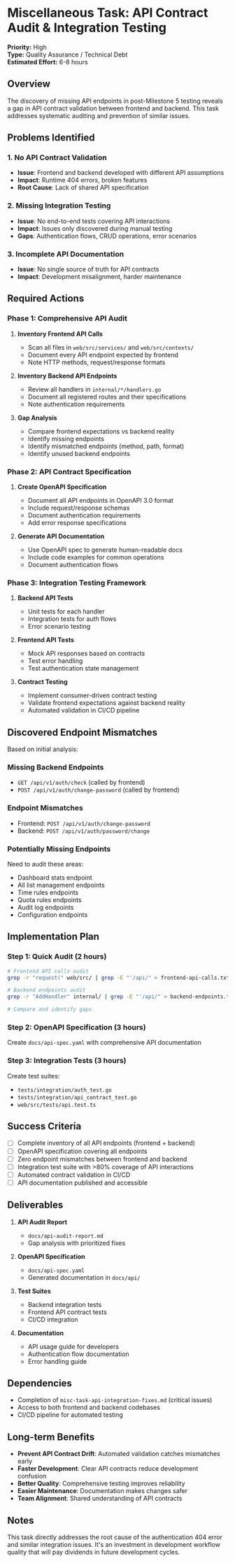 # Miscellaneous Task: API Contract Audit & Integration Testing

**Priority:** High  
**Type:** Quality Assurance / Technical Debt  
**Estimated Effort:** 6-8 hours  

## Overview

The discovery of missing API endpoints in post-Milestone 5 testing reveals a gap in API contract validation between frontend and backend. This task addresses systematic auditing and prevention of similar issues.

## Problems Identified

### 1. No API Contract Validation
- **Issue**: Frontend and backend developed with different API assumptions
- **Impact**: Runtime 404 errors, broken features
- **Root Cause**: Lack of shared API specification

### 2. Missing Integration Testing
- **Issue**: No end-to-end tests covering API interactions
- **Impact**: Issues only discovered during manual testing
- **Gaps**: Authentication flows, CRUD operations, error scenarios

### 3. Incomplete API Documentation
- **Issue**: No single source of truth for API contracts
- **Impact**: Development misalignment, harder maintenance

## Required Actions

### Phase 1: Comprehensive API Audit
1. **Inventory Frontend API Calls**
   - Scan all files in `web/src/services/` and `web/src/contexts/`
   - Document every API endpoint expected by frontend
   - Note HTTP methods, request/response formats

2. **Inventory Backend API Endpoints**
   - Review all handlers in `internal/*/handlers.go`
   - Document all registered routes and their specifications
   - Note authentication requirements

3. **Gap Analysis**
   - Compare frontend expectations vs backend reality
   - Identify missing endpoints
   - Identify mismatched endpoints (method, path, format)
   - Identify unused backend endpoints

### Phase 2: API Contract Specification
1. **Create OpenAPI Specification**
   - Document all API endpoints in OpenAPI 3.0 format
   - Include request/response schemas
   - Document authentication requirements
   - Add error response specifications

2. **Generate API Documentation**
   - Use OpenAPI spec to generate human-readable docs
   - Include code examples for common operations
   - Document authentication flows

### Phase 3: Integration Testing Framework
1. **Backend API Tests**
   - Unit tests for each handler
   - Integration tests for auth flows
   - Error scenario testing

2. **Frontend API Tests**
   - Mock API responses based on contracts
   - Test error handling
   - Test authentication state management

3. **Contract Testing**
   - Implement consumer-driven contract testing
   - Validate frontend expectations against backend reality
   - Automated validation in CI/CD pipeline

## Discovered Endpoint Mismatches

Based on initial analysis:

### Missing Backend Endpoints
- `GET /api/v1/auth/check` (called by frontend)
- `POST /api/v1/auth/change-password` (called by frontend)

### Endpoint Mismatches
- Frontend: `POST /api/v1/auth/change-password`
- Backend: `POST /api/v1/auth/password/change`

### Potentially Missing Endpoints
Need to audit these areas:
- Dashboard stats endpoint
- All list management endpoints  
- Time rules endpoints
- Quota rules endpoints
- Audit log endpoints
- Configuration endpoints

## Implementation Plan

### Step 1: Quick Audit (2 hours)
```bash
# Frontend API calls audit
grep -r "request(" web/src/ | grep -E "'/api/" > frontend-api-calls.txt

# Backend endpoints audit  
grep -r "AddHandler" internal/ | grep -E "'/api/" > backend-endpoints.txt

# Compare and identify gaps
```

### Step 2: OpenAPI Specification (3 hours)
Create `docs/api-spec.yaml` with comprehensive API documentation

### Step 3: Integration Tests (3 hours)
Create test suites:
- `tests/integration/auth_test.go`
- `tests/integration/api_contract_test.go`
- `web/src/tests/api.test.ts`

## Success Criteria

- [ ] Complete inventory of all API endpoints (frontend + backend)
- [ ] OpenAPI specification covering all endpoints
- [ ] Zero endpoint mismatches between frontend and backend
- [ ] Integration test suite with >80% coverage of API interactions
- [ ] Automated contract validation in CI/CD
- [ ] API documentation published and accessible

## Deliverables

1. **API Audit Report**
   - `docs/api-audit-report.md`
   - Gap analysis with prioritized fixes

2. **OpenAPI Specification**
   - `docs/api-spec.yaml`
   - Generated documentation in `docs/api/`

3. **Test Suites**
   - Backend integration tests
   - Frontend API contract tests
   - CI/CD integration

4. **Documentation**
   - API usage guide for developers
   - Authentication flow documentation
   - Error handling guide

## Dependencies

- Completion of `misc-task-api-integration-fixes.md` (critical issues)
- Access to both frontend and backend codebases
- CI/CD pipeline for automated testing

## Long-term Benefits

- **Prevent API Contract Drift**: Automated validation catches mismatches early
- **Faster Development**: Clear API contracts reduce development confusion
- **Better Quality**: Comprehensive testing improves reliability
- **Easier Maintenance**: Documentation makes changes safer
- **Team Alignment**: Shared understanding of API contracts

## Notes

This task directly addresses the root cause of the authentication 404 error and similar integration issues. It's an investment in development workflow quality that will pay dividends in future development cycles. 